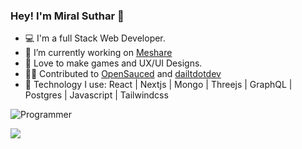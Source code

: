 ### Hey! I'm Miral Suthar 👋

- 💻 I'm a full Stack Web Developer.
- 🌱 I’m currently working on [Meshare](https://meshare.me/)
- 💚 Love to make games and UX/UI Designs.
- 👷‍♂️ Contributed to [OpenSauced](https://github.com/open-sauced/open-sauced) and [dailtdotdev](https://github.com/dailydotdev/apps)
- 🧰 Technology I use: React | Nextjs | Mongo | Threejs | GraphQL | Postgres | Javascript | Tailwindcss

![Programmer](https://user-images.githubusercontent.com/57826091/114713794-1a0d7980-9d4f-11eb-8962-36d7b8db6046.gif)
 
<img src="https://github-readme-stats.vercel.app/api?username=miralsuthar&&show_icons=true&title_color=ffffff&icon_color=bb2acf&text_color=daf7dc&bg_color=150e56" />


